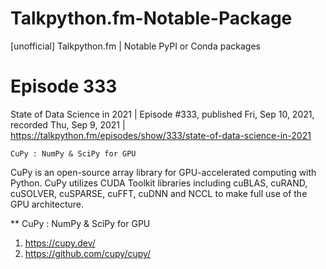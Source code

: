 # Talkpython.fm-Notable-Package
[unofficial] Talkpython.fm | Notable PyPI or Conda packages

# Episode 333 

State of Data Science in 2021 | Episode #333, published Fri, Sep 10, 2021, recorded Thu, Sep 9, 2021 | https://talkpython.fm/episodes/show/333/state-of-data-science-in-2021 

```CuPy : NumPy & SciPy for GPU```

CuPy is an open-source array library for GPU-accelerated computing with Python. CuPy utilizes CUDA Toolkit libraries including cuBLAS, cuRAND, cuSOLVER, cuSPARSE, cuFFT, cuDNN and NCCL to make full use of the GPU architecture.

** CuPy : NumPy & SciPy for GPU

1. https://cupy.dev/
2. https://github.com/cupy/cupy/ 


